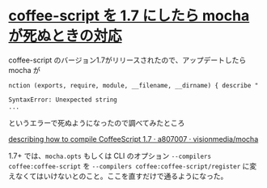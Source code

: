 # [coffee-script を 1.7 にしたら mocha が死ぬときの対応](/2014/02/03/update-coffee-script-with-mocha.html)

coffee-script のバージョン1.7がリリースされたので、アップデートしたら mocha が

```
nction (exports, require, module, __filename, __dirname) { describe "

SyntaxError: Unexpected string
...
```

というエラーで死ぬようになったので調べてみたところ

[describing how to compile CoffeeScript 1.7 · a807007 · visionmedia/mocha](https://github.com/visionmedia/mocha/commit/a807007661e098484a682db9f6bbe3177a0f416b)

1.7+ では、`mocha.opts` もしくは CLI のオプション `--compilers coffee:coffee-script` を `--compilers coffee:coffee-script/register` に変えなくてはいけないとのこと。ここを直すだけで通るようになった。
